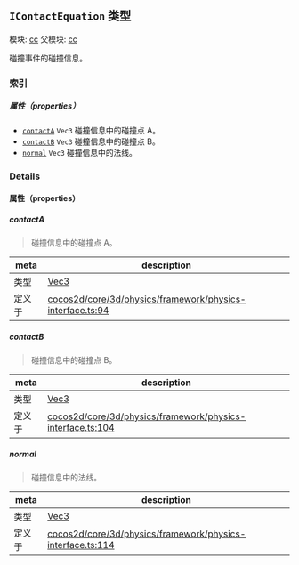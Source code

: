 ## `IContactEquation` 类型



模块: [cc](../modules/cc.md)
父模块: [cc](../modules/cc.md)


碰撞事件的碰撞信息。



### 索引

##### 属性（properties）

  - [`contactA`](#contacta) `Vec3` 碰撞信息中的碰撞点 A。
  - [`contactB`](#contactb) `Vec3` 碰撞信息中的碰撞点 B。
  - [`normal`](#normal) `Vec3` 碰撞信息中的法线。





### Details


#### 属性（properties）


##### contactA

> 碰撞信息中的碰撞点 A。

| meta | description |
|------|-------------|
| 类型 | <a href="../classes/Vec3.html" class="crosslink">Vec3</a> |
| 定义于 | [cocos2d/core/3d/physics/framework/physics-interface.ts:94](https://github.com/cocos-creator/engine/blob/26031bddd1aecdbf9bbdebe19ecaa672b1c35061/cocos2d/core/3d/physics/framework/physics-interface.ts#L94) |



##### contactB

> 碰撞信息中的碰撞点 B。

| meta | description |
|------|-------------|
| 类型 | <a href="../classes/Vec3.html" class="crosslink">Vec3</a> |
| 定义于 | [cocos2d/core/3d/physics/framework/physics-interface.ts:104](https://github.com/cocos-creator/engine/blob/26031bddd1aecdbf9bbdebe19ecaa672b1c35061/cocos2d/core/3d/physics/framework/physics-interface.ts#L104) |



##### normal

> 碰撞信息中的法线。

| meta | description |
|------|-------------|
| 类型 | <a href="../classes/Vec3.html" class="crosslink">Vec3</a> |
| 定义于 | [cocos2d/core/3d/physics/framework/physics-interface.ts:114](https://github.com/cocos-creator/engine/blob/26031bddd1aecdbf9bbdebe19ecaa672b1c35061/cocos2d/core/3d/physics/framework/physics-interface.ts#L114) |






